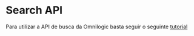 # Search API

Para utilizar a API de busca da Omnilogic basta seguir o seguinte [tutorial](https://dev.omnilogic.ai/omnilogic/search-api)